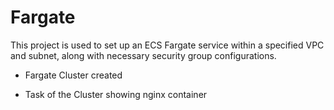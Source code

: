 # Fargate

This project is used to set up an ECS Fargate service within a specified VPC and subnet, along with necessary security group configurations.

* Fargate Cluster created 

* Task of the Cluster showing nginx container
